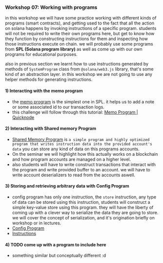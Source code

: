 ### Workshop 07: Working with programs

in this workshop we will have some practice working with different kinds of 
programs (smart contracts),
and getting used to the fact that all the action on solana happens by invoking
instructions of a specific program. students will not be required to write
their own programs here, but get to know how they function by constructing instructions
for them and inspecting how those instructions execute on chain.
we will probably use some programs from **SPL (Solana program library)** as well as
come up with our own programs for educational purposes.

also in previous section we learnt how to use instructions generated by methods of `SystemProgram`
class from `@solana/web3.js` library, that's some kind of an abstraction layer.
in this workshop we are not going to use any helper methods for generating instructions.

#### 1) Interacting with the memo program
* the [memo program](https://spl.solana.com/memo) is the simplest one in SPL. it helps us to
add a note or some associated id to our transaction logs.
* this challenge will follow through this tutorial:
[Memo Program | Quicknode](https://www.quicknode.com/guides/solana-development/getting-started/how-to-use-the-solana-memo-program/)

#### 2) Interacting with Shared memory Program
* [Shared Memory Program](https://spl.solana.com/shared-memory) is `a simple program and highly optimized program that writes instruction data into the provided account's data`
you can store any kind of data on this programs accounts. 
* On the seminar we will highlight how this actually works on a blockchain and how program accounts are managed
on a higher level. 
* also students will have to write construct transactions that interact with
the program and write provided buffer to an account. we will have to write account deserializers to read from the accounts
aswell.


#### 3) Storing and retrieving arbitrary data with Config Program
* config program has only one instruction, the `store` instruction, any type of data can be stored
  using this instruction, students will construct a simple key-value store using this program.
  they will have the liberty of coming up with a clever way to serialize the data they are going to store.
  we will cover the concept of serialization, and it's origination briefly on workshop or in lectures.
* [Config Program](https://docs.solana.com/developing/runtime-facilities/programs#config-program)
* [Instructions](https://docs.rs/solana-config-program/1.15.2/solana_config_program/config_instruction/index.html)


#### 4) TODO come up with a program to include here
* something similar but conceptually different :d

